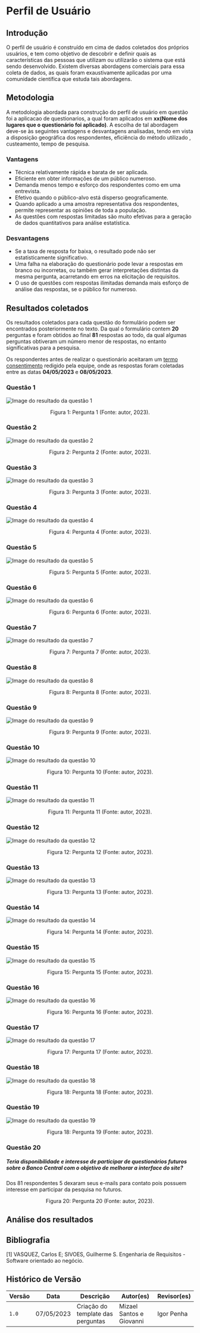 # Perfil de Usuário 
## Introdução 

O perfil de usuário é construído em cima de dados coletados dos próprios usuários, e tem como objetivo de descobrir e definir quais as características das pessoas que utilizam ou utilizarão o sistema que está sendo desenvolvido. Existem diversas abordagens comerciais para essa coleta de dados, as quais foram exaustivamente aplicadas por uma comunidade científica que estuda tais abordagens.

## Metodologia

A metodologia abordada para construção do perfil de usuário em questão foi a aplicacao de questionarios, a qual foram aplicados em **xx(Nome dos lugares que o questionário foi aplicado)**. A escolha de tal abordagem deve-se às seguintes vantagens e desvantagens analisadas, tendo em vista a disposição geográfica dos respondentes, eficiência do método utilizado , custeamento, tempo de pesquisa.


### Vantagens 
- Técnica relativamente rápida e barata de ser aplicada.
- Eficiente em obter informações de um público numeroso.
- Demanda menos tempo e esforço dos respondentes como em uma entrevista.
- Efetivo quando o público-alvo está disperso geograficamente.
- Quando aplicado a uma amostra representativa dos respondentes, permite representar as opiniões de toda a população.
- As questões com respostas limitadas são muito efetivas para a geração de dados quantitativos para análise estatística.

### Desvantagens 

- Se a taxa de resposta for baixa, o resultado pode não ser estatisticamente significativo.
- Uma falha na elaboração do questionário pode levar a respostas em branco ou incorretas, ou também gerar interpretações distintas da mesma pergunta, acarretando em erros na elicitação de requisitos.
- O uso de questões com respostas ilimitadas demanda mais esforço de análise das respostas, se o público for numeroso.

## Resultados coletados 
Os resultados coletados para cada questão do formulário podem ser encontrados posteriormente no texto. Da qual o formulário contem **20** perguntas e foram obtidos ao final **81** respostas ao todo, da qual algumas perguntas obtiveram um número menor de respostas, no entanto significativas para a pesquisa.

Os respondentes antes de realizar o questionário aceitaram um [termo consentimento]() redigido pela equipe, onde as respostas foram coletadas entre as datas **04/05/2023** e **08/05/2023**.

### Questão 1 

 ![Image do resultado da questão 1]()

  
<div style="text-align: center">
<p>
Figura 1: Pergunta 1 (Fonte: autor, 2023). 
</p>
</div>

### Questão 2

 ![Image do resultado da questão 2]()

  
<div style="text-align: center">
<p>
Figura 2: Pergunta 2 (Fonte: autor, 2023). 
</p>
</div>

### Questão 3

 ![Image do resultado da questão 3]()

  
<div style="text-align: center">
<p>
Figura 3: Pergunta 3 (Fonte: autor, 2023). 
</p>
</div>

### Questão 4

 ![Image do resultado da questão 4]()

  
<div style="text-align: center">
<p>
Figura 4: Pergunta 4 (Fonte: autor, 2023). 
</p>
</div>

### Questão 5 

 ![Image do resultado da questão 5]()

  
<div style="text-align: center">
<p>
Figura 5: Pergunta 5 (Fonte: autor, 2023). 
</p>
</div>

### Questão 6

 ![Image do resultado da questão 6]()

  
<div style="text-align: center">
<p>
Figura 6: Pergunta 6 (Fonte: autor, 2023). 
</p>
</div>

### Questão 7

 ![Image do resultado da questão 7]()

  
<div style="text-align: center">
<p>
Figura 7: Pergunta 7 (Fonte: autor, 2023). 
</p>
</div>

### Questão 8

 ![Image do resultado da questão 8]()

  
<div style="text-align: center">
<p>
Figura 8: Pergunta 8 (Fonte: autor, 2023). 
</p>
</div>

### Questão 9

 ![Image do resultado da questão 9]()

  
<div style="text-align: center">
<p>
Figura 9: Pergunta 9 (Fonte: autor, 2023). 
</p>
</div>

### Questão 10

 ![Image do resultado da questão 10]()

  
<div style="text-align: center">
<p>
Figura 10: Pergunta 10 (Fonte: autor, 2023). 
</p>
</div>

### Questão 11

 ![Image do resultado da questão 11]()

  
<div style="text-align: center">
<p>
Figura 11: Pergunta 11 (Fonte: autor, 2023). 
</p>
</div>

### Questão 12

 ![Image do resultado da questão 12]()

  
<div style="text-align: center">
<p>
Figura 12: Pergunta 12 (Fonte: autor, 2023). 
</p>
</div>

### Questão 13

 ![Image do resultado da questão 13]()

  
<div style="text-align: center">
<p>
Figura 13: Pergunta 13 (Fonte: autor, 2023). 
</p>
</div>

### Questão 14 

 ![Image do resultado da questão 14]()

  
<div style="text-align: center">
<p>
Figura 14: Pergunta 14 (Fonte: autor, 2023). 
</p>
</div>

### Questão 15 

 ![Image do resultado da questão 15]()

  
<div style="text-align: center">
<p>
Figura 15: Pergunta 15 (Fonte: autor, 2023). 
</p>
</div>

### Questão 16

 ![Image do resultado da questão 16]()

  
<div style="text-align: center">
<p>
Figura 16: Pergunta 16 (Fonte: autor, 2023). 
</p>
</div>

### Questão 17

 ![Image do resultado da questão 17]()

  
<div style="text-align: center">
<p>
Figura 17: Pergunta 17 (Fonte: autor, 2023). 
</p>
</div>

### Questão 18

 ![Image do resultado da questão 18]()

  
<div style="text-align: center">
<p>
Figura 18: Pergunta 18 (Fonte: autor, 2023). 
</p>
</div>

### Questão 19

 ![Image do resultado da questão 19]()

  
<div style="text-align: center">
<p>
Figura 18: Pergunta 19 (Fonte: autor, 2023). 
</p>
</div>

### Questão 20
##### Teria disponibilidade e interesse de participar de questionários futuros sobre o Banco Central com o objetivo de melhorar a interface do site?

Dos 81 respondentes 5 dexaram seus e-mails para contato pois possuem interesse em participar da pesquisa no futuros.

  
<div style="text-align: center">
<p>
Figura 20: Pergunta 20 (Fonte: autor, 2023). 
</p>
</div>

## Análise dos resultados 

## Bibliografia

[1] VASQUEZ, Carlos E; SIVOES, Guilherme S. Engenharia de Requisitos - Software orientado ao negócio.

## Histórico de Versão

| Versão | Data       | Descrição                                       | Autor(es)        | Revisor(es)   |
| ------ | ---------- | ----------------------------------------------- | ---------------- | ------------- |
| `1.0`  | 07/05/2023 | Criação do template das perguntas                            | Mizael Santos e Giovanni          | Igor Penha  |

